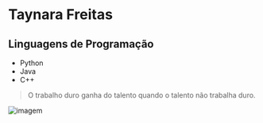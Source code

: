 # Taynara Freitas

## Linguagens de Programação 
- Python
- Java
- C++

> O trabalho duro ganha do talento quando o talento não trabalha duro.

![imagem ](https://images.pexels.com/photos/561463/pexels-photo-561463.jpeg?auto=compress&cs=tinysrgb&w=1260&h=750&dpr=1)

